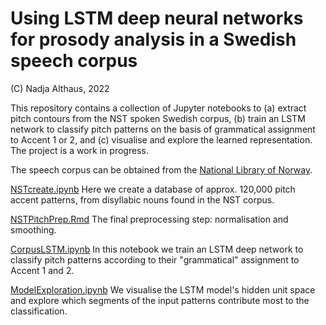 # Using LSTM deep neural networks for prosody analysis in a Swedish speech corpus

(C) Nadja Althaus, 2022

This repository contains a collection of Jupyter notebooks to (a) extract pitch contours from the NST spoken Swedish corpus,
(b) train an LSTM network to classify pitch patterns on the basis of grammatical assignment to Accent 1 or 2, and (c) visualise and explore
the learned representation. The project is a work in progress.

The speech corpus can be obtained from the [National Library of Norway](https://www.nb.no/sprakbanken/en/resource-catalogue/oai-nb-no-sbr-56/).

[NSTcreate.ipynb](https://github.com/nadjaalthaus/AccentLSTM/blob/main/NSTcreate.ipynb) 
Here we create a database of approx. 120,000 pitch accent patterns, from disyllabic nouns found in the NST corpus.

[NSTPitchPrep.Rmd](https://github.com/nadjaalthaus/AccentLSTM/blob/main/NSTPitchPrep.Rmd)
The final preprocessing step: normalisation and smoothing.

[CorpusLSTM.ipynb](https://github.com/nadjaalthaus/AccentLSTM/blob/main/CorpusLSTM.ipynb)
In this notebook we train an LSTM deep network to classify pitch patterns according to their "grammatical" assignment to Accent 1 and 2.

[ModelExploration.ipynb](https://github.com/nadjaalthaus/AccentLSTM/blob/main/ModelExploration.ipynb)
We visualise the LSTM model's hidden unit space and explore which segments of the input patterns contribute most to the classification.

